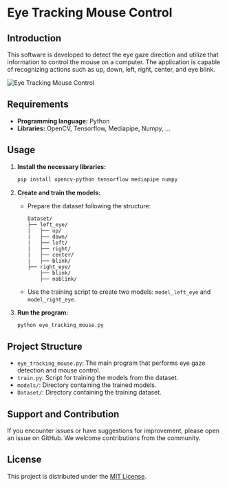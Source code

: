 # Eye Tracking Mouse Control

## Introduction
This software is developed to detect the eye gaze direction and utilize that information to control the mouse on a computer. The application is capable of recognizing actions such as up, down, left, right, center, and eye blink.

![Eye Tracking Mouse Control](https://i.ibb.co/YjTLstK/Demo.png)

## Requirements
- **Programming language:** Python
- **Libraries:** OpenCV, Tensorflow, Mediapipe, Numpy, ...

## Usage
1. **Install the necessary libraries:**
    ```bash
    pip install opencv-python tensorflow mediapipe numpy
    ```

2. **Create and train the models:**
    - Prepare the dataset following the structure:
        ```
        Dataset/
        ├── left_eye/
        |   ├── up/
        |   ├── down/
        |   ├── left/
        |   ├── right/
        |   ├── center/
        |   ├── blink/
        ├── right_eye/
            ├── blink/
            ├── noblink/
        ```
    - Use the training script to create two models: `model_left_eye` and `model_right_eye`.

3. **Run the program:**
    ```bash
    python eye_tracking_mouse.py
    ```

## Project Structure
- `eye_tracking_mouse.py`: The main program that performs eye gaze detection and mouse control.
- `train.py`: Script for training the models from the dataset.
- `models/`: Directory containing the trained models.
- `Dataset/`: Directory containing the training dataset.

## Support and Contribution
If you encounter issues or have suggestions for improvement, please open an issue on GitHub. We welcome contributions from the community.

## License
This project is distributed under the [MIT License](LICENSE).
